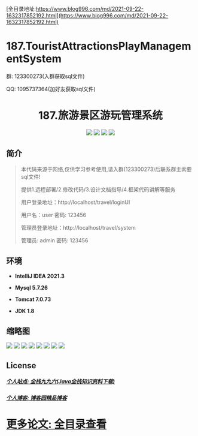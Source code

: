 [全目录地址:https://www.blog996.com/md/2021-09-22-1632317852192.html](https://www.blog996.com/md/2021-09-22-1632317852192.html)
# 187.TouristAttractionsPlayManagementSystem

<p>群: 123300273(入群获取sql文件)</p>
<p>QQ: 1095737364(加好友获取sql文件)</p>

<p><h1 align="center">187.旅游景区游玩管理系统</h1></p>


<p align="center">
	<img src="https://img.shields.io/badge/jdk-1.8-orange.svg"/>
    <img src="https://img.shields.io/badge/springboot-5.x-lightgrey.svg"/>
    <img src="https://img.shields.io/badge/html-3.x-blue.svg"/>
    <img src="https://img.shields.io/badge/mybatis-5.x-yellow.svg"/>
</p>

## 简介


> 本代码来源于网络,仅供学习参考使用,请入群(123300273)后联系群主索要sql文件!
>
> 提供1.远程部署/2.修改代码/3.设计文档指导/4.框架代码讲解等服务
>
> 用户登录地址：http://localhost/travel/loginUI
>
> 用户名：user   密码: 123456
> 
> 管理员登录地址：http://localhost/travel/system
>
> 管理员: admin   密码: 123456
>


## 环境

- <b>IntelliJ IDEA 2021.3</b>

- <b>Mysql 5.7.26</b>

- <b>Tomcat 7.0.73</b>

- <b>JDK 1.8</b>




## 缩略图

![](https://img2022.cnblogs.com/blog/588112/202210/588112-20221009110429017-694710030.png)
![](https://img2022.cnblogs.com/blog/588112/202210/588112-20221009110805210-602826515.png)
![](https://img2022.cnblogs.com/blog/588112/202210/588112-20221009110813032-1510898066.png)
![](https://img2022.cnblogs.com/blog/588112/202210/588112-20221009110818824-1133775975.png)
![](https://img2022.cnblogs.com/blog/588112/202210/588112-20221009110827222-838548226.png)
![](https://img2022.cnblogs.com/blog/588112/202210/588112-20221009110831187-1514081959.png)
![](https://img2022.cnblogs.com/blog/588112/202210/588112-20221009110835145-724815050.png)
![](https://img2022.cnblogs.com/blog/588112/202210/588112-20221009110839552-52835615.png)


## License

##### [个人站点: 全栈九九六(Java全栈知识资料下载)](https://www.blog996.com/)
##### [个人博客: 博客园精品博客](https://www.cnblogs.com/yysbolg/)
# [更多论文: 全目录查看](https://www.blog996.com/md/2021-09-22-1632317852192.html)

